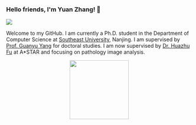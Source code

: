 ### Hello friends, I'm Yuan Zhang! 👋

[![](https://img.shields.io/badge/Homepage-blue?&style=flat-square&logo=internet-explorer&logoColor=white)](https://yuanzhang7.github.io/)

<!--
[![](https://img.shields.io/endpoint?url=https://raw.githubusercontent.com/yaoyao-liu/yaoyao-liu.github.io/google-scholar-stats/gs_data_shieldsio.json?&style=flat-square&logo=google-scholar&logoColor=white&label=Google%20Scholar%20Citations&labelColor=4984e9&color=4984e9&)](https://scholar.google.com/citations?user=Uf9GqRsAAAAJ)
-->

Welcome to my GitHub. I am currently a Ph.D. student in the Department of Computer Science at [Southeast University](https://www.seu.edu.cn), Nanjing. I am supervised by [Prof. Guanyu Yang](https://cse.seu.edu.cn/2023/1024/c23024a469548/page.htm) for doctoral studies. I am now supervised by [Dr. Huazhu Fu](https://hzfu.github.io/) at A*STAR and focusing on pathology image analysis.

<p align="center">
  <img height="160em" src="https://github-readme-stats-eight-theta.vercel.app/api?username=yuanzhang7&show_icons=true&theme=default#gh-light-mode-only&include_all_commits=true&count_private=true"/>
</p>
